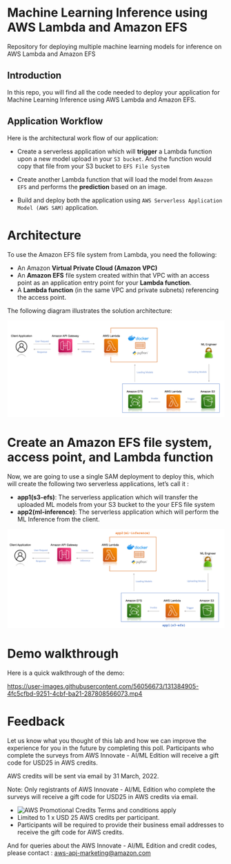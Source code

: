# Machine Learning Inference using AWS Lambda and Amazon EFS
Repository for deploying multiple machine learning models for inference on AWS Lambda and Amazon EFS

## Introduction 

In this repo, you will find all the code needed to deploy your application for Machine Learning Inference using AWS Lambda and Amazon EFS. 

## Application Workflow 

Here is the architectural work flow of our application:

- Create a serverless application which will __trigger__ a Lambda function upon a new model upload in your `S3 bucket`. And the function would copy that file from your S3 bucket to `EFS File System`

- Create another Lambda function that will load the model from `Amazon EFS` and performs the __prediction__ based on an image.

- Build and deploy both the application using  `AWS Serverless Application Model (AWS SAM)` application.

# Architecture 

To use the Amazon EFS file system from Lambda, you need the following:

- An Amazon __Virtual Private Cloud (Amazon VPC)__
- An __Amazon EFS__ file system created within that VPC with an access point as an application entry point for your __Lambda function__.
- A __Lambda function__ (in the same VPC and private subnets) referencing the access point.

The following diagram illustrates the solution architecture:

![Architecture Diagram](img/img1.png)

# Create an Amazon EFS file system, access point, and Lambda function

Now, we are going to use a single SAM deployment to deploy this, which will create the following two serverless applications, let’s call it :

- __app1(s3-efs)__: The serverless application which will transfer the uploaded ML models from your S3 bucket to the your EFS file system
- __app2(ml-inference)__: The serverless application which will perform the ML Inference from the client. 

![Architecture Diagram](img/img2.png)

# Demo walkthrough

Here is a quick walkthrough of the demo:

https://user-images.githubusercontent.com/56056673/131384905-4fc5cfbd-9251-4cbf-ba21-287808566073.mp4

# Feedback 
Let us know what you thought of this lab and how we can improve the experience for you in the future by completing this poll. Participants who complete the surveys from AWS Innovate - AI/ML Edition will receive a gift code for USD25 in AWS credits. 

AWS credits will be sent via email by 31 March, 2022.
 
Note: Only registrants of AWS Innovate - AI/ML Edition who complete the surveys will receive a gift code for USD25 in AWS credits via email.

- ![AWS Promotional Credits Terms and conditions apply](https://aws.amazon.com/awscredits/)
- Limited to 1 x USD 25 AWS credits per participant.
- Participants will be required to provide their business email addresses to receive the gift code for AWS credits.

And for queries about the AWS Innovate - AI/ML Edition and credit codes, please contact : aws-apj-marketing@amazon.com

